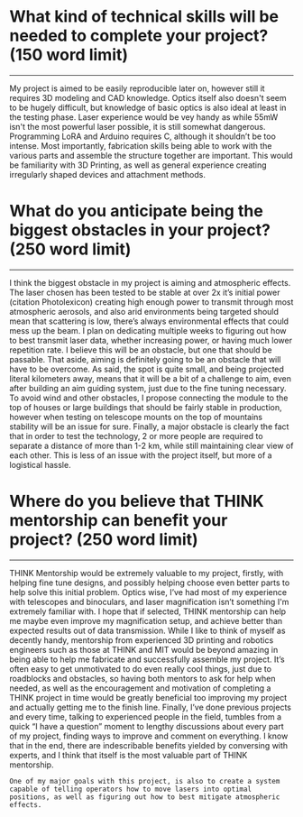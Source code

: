 # What kind of technical skills will be needed to complete your project? (150 word limit)

---

My project is aimed to be easily reproducible later on, however still it requires 3D modeling and CAD knowledge. Optics itself also doesn't seem to be hugely difficult, but knowledge of basic optics is also ideal at least in the testing phase. Laser experience would be vey handy as while 55mW isn't the most powerful laser possible, it is still somewhat dangerous. Programming LoRA and Arduino requires C, although it shouldn’t be too intense. Most importantly, fabrication skills being able to work with the various parts and assemble the structure together are important. This would be familiarity with 3D Printing, as well as general experience creating irregularly shaped devices and attachment methods.  

# What do you anticipate being the biggest obstacles in your project? (250 word limit)

---

I think the biggest obstacle in my project is aiming and atmospheric effects. The laser chosen has been tested to be stable at over 2x it’s initial power (citation Photolexicon) creating high enough power to transmit through most atmospheric aerosols, and also arid environments being targeted should mean that scattering is low, there’s always environmental effects that could mess up the beam. I plan on dedicating multiple weeks to figuring out how to best transmit laser data, whether increasing power, or having much lower repetition rate. I believe this will be an obstacle, but one that should be passable. That aside, aiming is definitely going to be an obstacle that will have to be overcome. As said, the spot is quite small, and being projected literal kilometers away, means that it will be a bit of a challenge to aim, even after building an aim guiding system, just due to the fine tuning necessary. To avoid wind and other obstacles, I  propose connecting the module to the top of houses or large buildings that should be fairly stable in production, however when testing on telescope mounts on the top of mountains stability will be an issue for sure. Finally, a major obstacle is clearly the fact that in order to test the technology, 2 or more people are required to separate a distance of more than 1-2 km, while still maintaining clear view of each other. This is less of an issue with the project itself, but more of a logistical hassle.

# Where do you believe that THINK mentorship can benefit your project? (250 word limit)

---

THINK Mentorship would be extremely valuable to my project, firstly, with helping fine tune designs, and possibly helping choose even better parts to help solve this initial problem. Optics wise, I’ve had most of my experience with telescopes and binoculars, and laser magnification isn’t something I'm extremely familiar with. I hope that if selected, THINK mentorship can help me maybe even improve my magnification setup, and achieve better than expected results out of data transmission. While I like to think of myself as decently handy, mentorship from experienced 3D printing and robotics engineers such as those at THINK and MIT would be beyond amazing in being able to help me fabricate and successfully assemble my project. It’s often easy to get unmotivated to do even really cool things, just due to roadblocks and obstacles, so having both mentors to ask for help when needed, as well as the encouragement and motivation of completing a THINK project in time would be greatly beneficial too improving my project and actually getting me to the finish line. Finally, I’ve done previous projects and every time, talking to experienced people in the field, tumbles from a quick “I have a question” moment to lengthy discussions about every part of my project, finding ways to improve and comment on everything. I know that in the end, there are indescribable benefits yielded by conversing with experts, and I think that itself is the most valuable part of THINK mentorship.





```
One of my major goals with this project, is also to create a system capable of telling operators how to move lasers into optimal positions, as well as figuring out how to best mitigate atmospheric effects.
```

